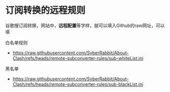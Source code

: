 # 订阅转换的远程规则
谷歌搜订阅转换，网站中，**远程配置**等字样，就可以填入Github的raw网址，可以填

白名单规则

- https://raw.githubusercontent.com/SyberRabbit/About-Clash/refs/heads/remote-subconverter-rules/sub-whiteList.ini

黑名单

- https://raw.githubusercontent.com/SyberRabbit/About-Clash/refs/heads/remote-subconverter-rules/sub-blackList.ini
